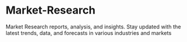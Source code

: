 # Market-Research
Market Research reports, analysis, and insights. Stay updated with the latest trends, data, and forecasts in various industries and markets
